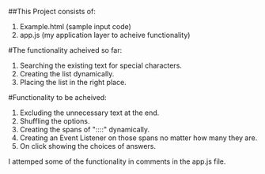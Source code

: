 ##This Project consists of:

1. Example.html (sample input code)
2. app.js (my application layer to acheive functionality)

#The functionality acheived so far:

1. Searching the existing text for special characters.
2. Creating the list dynamically.
3. Placing the list in the right place.

#Functionality to be acheived:

1. Excluding the unnecessary text at the end.
2. Shuffling the options.
3. Creating the spans of "::::" dynamically.
4. Creating an Event Listener on those spans no matter how many they are.
5. On click showing the choices of answers.

I attemped some of the functionality in comments in the app.js file.
